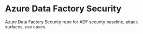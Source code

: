 # Azure Data Factory Security

Azure Data Factory Security repo for ADF security baseline, attack surfaces, use cases.
